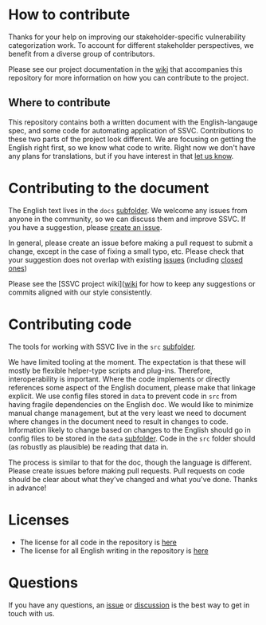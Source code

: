 # How to contribute

Thanks for your help on improving our stakeholder-specific vulnerability categorization work.
To account for different stakeholder perspectives, we benefit from a diverse group of contributors. 

Please see our project documentation in the [wiki](https://github.com/CERTCC/SSVC/wiki) that accompanies this repository
for more information on how you can contribute to the project.

## Where to contribute

This repository contains both a written document with the English-langauge spec, and some code for automating application of SSVC.
Contributions to these two parts of the project look different.
We are focusing on getting the English right first, so we know what code to write. 
Right now we don't have any plans for translations, but if you have interest in that [let us know](https://github.com/CERTCC/SSVC/issues/123). 

# Contributing to the document

The English text lives in the `docs` [subfolder](https://github.com/CERTCC/SSVC/tree/main/docs). 
We welcome any issues from anyone in the community, so we can discuss them and improve SSVC.
If you have a suggestion, please [create an issue](https://github.com/CERTCC/SSVC/issues/new/choose). 

In general, please create an issue before making a pull request to submit a change, except in the case of fixing a small
typo, etc.
Please check that your suggestion does not overlap with existing [issues](https://github.com/CERTCC/SSVC/issues) 
(including [closed ones](https://github.com/CERTCC/SSVC/issues?q=is%3Aissue+is%3Aclosed+))

Please see the [SSVC project wiki]([wiki](https://github.com/CERTCC/SSVC/wiki) for how to keep any 
suggestions or commits aligned with our style consistently. 

# Contributing code

The tools for working with SSVC live in the `src` [subfolder](https://github.com/CERTCC/SSVC/tree/main/src). 

We have limited tooling at the moment. The expectation is that these will mostly be flexible helper-type scripts and plug-ins.
Therefore, interoperability is important. 
Where the code implements or directly references some aspect of the English document, please make that linkage explicit.
We use config files stored in `data` to prevent code in `src` from having fragile dependencies on the English doc. 
We would like to minimize manual change management, but at the very least we need to document where changes in the
document need to result in changes to code. 
Information likely to change based on changes to the English should go in config files to be stored in the 
`data` [subfolder](https://github.com/CERTCC/SSVC/tree/main/data).
Code in the `src` folder should (as robustly as plausible) be reading that data in. 

The process is similar to that for the doc, though the language is different. Please create issues before making pull requests.
Pull requests on code should be clear about what they've changed and what you've done. Thanks in advance!

# Licenses

 - The license for all code in the repository is [here](https://github.com/CERTCC/SSVC/blob/main/LICENSE)
 - The license for all English writing in the repository is [here](https://github.com/CERTCC/SSVC/blob/main/doc/version_1/900_license.md)
 
# Questions

If you have any questions, an [issue](https://github.com/CERTCC/SSVC/issues) or
[discussion](https://github.com/CERTCC/SSVC/discussions) is the best way to get in touch with us.

